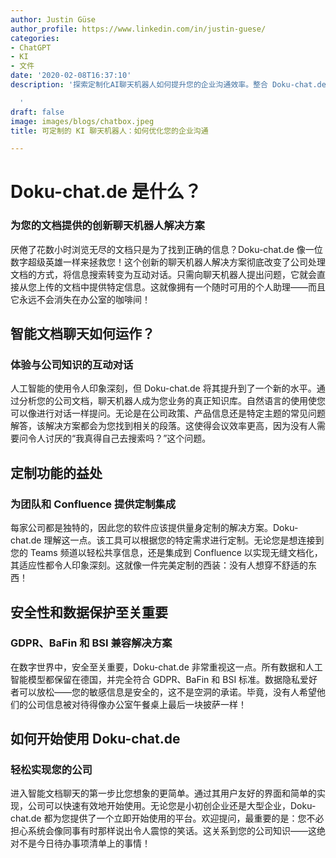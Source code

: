 ```yaml
---
author: Justin Güse
author_profile: https://www.linkedin.com/in/justin-guese/
categories:
- ChatGPT
- KI
- 文件
date: '2020-02-08T16:37:10'
description: '探索定制化AI聊天机器人如何提升您的企业沟通效率。整合 Doku-chat.de，让您的文档回复更加高效！

  '
draft: false
image: images/blogs/chatbox.jpeg
title: 可定制的 KI 聊天机器人：如何优化您的企业沟通

---
```

# Doku-chat.de 是什么？

### 为您的文档提供的创新聊天机器人解决方案

厌倦了花数小时浏览无尽的文档只是为了找到正确的信息？Doku-chat.de 像一位数字超级英雄一样来拯救您！这个创新的聊天机器人解决方案彻底改变了公司处理文档的方式，将信息搜索转变为互动对话。只需向聊天机器人提出问题，它就会直接从您上传的文档中提供特定信息。这就像拥有一个随时可用的个人助理——而且它永远不会消失在办公室的咖啡间！

## 智能文档聊天如何运作？

### 体验与公司知识的互动对话

人工智能的使用令人印象深刻，但 Doku-chat.de 将其提升到了一个新的水平。通过分析您的公司文档，聊天机器人成为您业务的真正知识库。自然语言的使用使您可以像进行对话一样提问。无论是在公司政策、产品信息还是特定主题的常见问题解答，该解决方案都会为您找到相关的段落。这使得会议效率更高，因为没有人需要问令人讨厌的“我真得自己去搜索吗？”这个问题。


## 定制功能的益处

### 为团队和 Confluence 提供定制集成

每家公司都是独特的，因此您的软件应该提供量身定制的解决方案。Doku-chat.de 理解这一点。该工具可以根据您的特定需求进行定制。无论您是想连接到您的 Teams 频道以轻松共享信息，还是集成到 Confluence 以实现无缝文档化，其适应性都令人印象深刻。这就像一件完美定制的西装：没有人想穿不舒适的东西！


## 安全性和数据保护至关重要

### GDPR、BaFin 和 BSI 兼容解决方案

在数字世界中，安全至关重要，Doku-chat.de 非常重视这一点。所有数据和人工智能模型都保留在德国，并完全符合 GDPR、BaFin 和 BSI 标准。数据隐私爱好者可以放松——您的敏感信息是安全的，这不是空洞的承诺。毕竟，没有人希望他们的公司信息被对待得像办公室午餐桌上最后一块披萨一样！


## 如何开始使用 Doku-chat.de

### 轻松实现您的公司

进入智能文档聊天的第一步比您想象的更简单。通过其用户友好的界面和简单的实现，公司可以快速有效地开始使用。无论您是小初创企业还是大型企业，Doku-chat.de 都为您提供了一个立即开始使用的平台。欢迎提问，最重要的是：您不必担心系统会像同事有时那样说出令人震惊的笑话。这关系到您的公司知识——这绝对不是今日待办事项清单上的事情！
